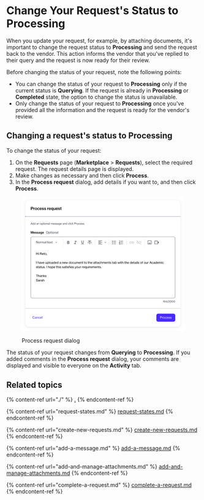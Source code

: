 # Change Your Request's Status to Processing

When you update your request, for example, by attaching documents, it's important to change the request status to **Processing** and send the request back to the vendor. This action informs the vendor that you've replied to their query and the request is now ready for their review.&#x20;

Before changing the status of your request, note the following points:

* You can change the status of your request to **Processing** only if the current status is **Querying**. If the request is already in **Processing** or **Completed** state, the option to change the status is unavailable.&#x20;
* Only change the status of your request to **Processing** once you've provided all the information and the request is ready for the vendor's review.

## Changing a request's status to Processing

To change the status of your request:

1. On the **Requests** page (**Marketplace** > **Requests**), select the required request. The request details page is displayed.
2. Make changes as necessary and then click **Process**.&#x20;
3. In the **Process request** dialog, add details if you want to, and then click **Process**.&#x20;

<figure><img src="../../../.gitbook/assets/image (985).png" alt="" width="563"><figcaption><p>Process request dialog</p></figcaption></figure>

The status of your request changes from **Querying** to **Processing**. If you added comments in the **Process request** dialog, your comments are displayed and visible to everyone on the **Activity** tab.&#x20;

## Related topics

{% content-ref url="./" %}
[.](./)
{% endcontent-ref %}

{% content-ref url="request-states.md" %}
[request-states.md](request-states.md)
{% endcontent-ref %}

{% content-ref url="create-new-requests.md" %}
[create-new-requests.md](create-new-requests.md)
{% endcontent-ref %}

{% content-ref url="add-a-message.md" %}
[add-a-message.md](add-a-message.md)
{% endcontent-ref %}

{% content-ref url="add-and-manage-attachments.md" %}
[add-and-manage-attachments.md](add-and-manage-attachments.md)
{% endcontent-ref %}

{% content-ref url="complete-a-request.md" %}
[complete-a-request.md](complete-a-request.md)
{% endcontent-ref %}

